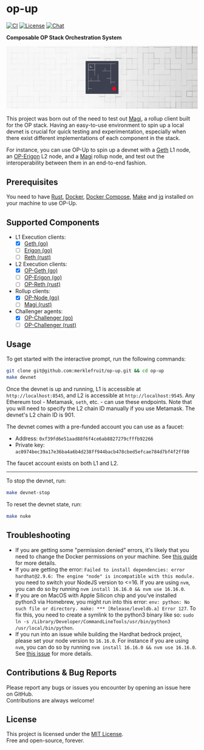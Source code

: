 # op-up

[![CI](https://github.com/merklefruit/op-up/actions/workflows/ci.yml/badge.svg)][gh-ci]
[![License](https://img.shields.io/badge/License-MIT-orange.svg)][mit-license]
[![Chat][tg-badge]][tg-url]

[mit-license]: https://opensource.org/license/mit/
[gh-ci]: https://github.com/merklefruit/op-up/actions/workflows/ci.yml
[tg-url]: https://t.me/+XR8_p3qjzoFiMjEx
[tg-badge]: https://img.shields.io/badge/chat-telegram-blue

**Composable OP Stack Orchestration System**

![](./etc/op-up-banner.png)

This project was born out of the need to test out [Magi](https://github.com/a16z/magi), a rollup client built for the OP stack. Having an easy-to-use environment to spin up a local devnet is crucial for quick testing and experimentation, especially when there exist different implementations of each component in the stack.

For instance, you can use OP-Up to spin up a devnet with a [Geth](https://github.com/ethereum/go-ethereum) L1 node, an [OP-Erigon](https://github.com/testinprod-io/op-erigon) L2 node, and a [Magi](https://github.com/a16z/magi) rollup node, and test out the interoperability between them in an end-to-end fashion.

## Prerequisites

You need to have [Rust](https://www.rust-lang.org/tools/install), [Docker](https://www.docker.com/), [Docker Compose](https://docs.docker.com/compose/), [Make](https://www.gnu.org/software/make/) and [jq](https://jqlang.github.io/jq/) installed on your machine to use OP-Up.

## Supported Components

- L1 Execution clients:
  - [x] [Geth (go)](https://github.com/ethereum/go-ethereum)
  - [ ] [Erigon (go)](https://github.com/ledgerwatch/erigon)
  - [ ] [Reth (rust)](https://github.com/paradigmxyz/reth)
- L2 Execution clients:
  - [x] [OP-Geth (go)](https://github.com/ethereum-optimism/optimism/tree/develop/l2geth)
  - [ ] [OP-Erigon (go)](https://github.com/testinprod-io/op-erigon)
  - [ ] [OP-Reth (rust)](https://github.com/clabby/op-reth)
- Rollup clients:
  - [x] [OP-Node (go)](https://github.com/ethereum-optimism/optimism/tree/develop/op-node)
  - [ ] [Magi (rust)](https://github.com/a16z/magi)
- Challenger agents:
  - [x] [OP-Challenger (go)](https://github.com/ethereum-optimism/optimism/tree/develop/op-challenger)
  - [ ] [OP-Challenger (rust)](https://github.com/clabby/op-challenger)

## Usage

To get started with the interactive prompt, run the following commands:

```sh
git clone git@github.com:merklefruit/op-up.git && cd op-up
make devnet
```

Once the devnet is up and running, L1 is accessible at `http://localhost:8545`, and L2 is accessible at `http://localhost:9545`.
Any Ethereum tool - Metamask, `seth`, etc. - can use these endpoints.
Note that you will need to specify the L2 chain ID manually if you use Metamask. The devnet's L2 chain ID is 901.

The devnet comes with a pre-funded account you can use as a faucet:

- Address: `0xf39fd6e51aad88f6f4ce6ab8827279cfffb92266`
- Private key: `ac0974bec39a17e36ba4a6b4d238ff944bacb478cbed5efcae784d7bf4f2ff80`

The faucet account exists on both L1 and L2.

---

To stop the devnet, run:

```sh
make devnet-stop
```

To reset the devnet state, run:

```sh
make nuke
```

## Troubleshooting

- If you are getting some "permission denied" errors, it's likely that you need to change the Docker permissions on your machine. See [this guide](https://docs.docker.com/engine/install/linux-postinstall/) for more details.
- If you are getting the error: `Failed to install dependencies: error hardhat@2.9.6: The engine "node" is incompatible with this module.` you need to switch your NodeJS version to <=16. If you are using `nvm`, you can do so by running `nvm install 16.16.0 && nvm use 16.16.0`.
- If you are on MacOS with Apple Silicon chip and you've installed python3 via Homebrew, you might run into this error: `env: python: No such file or directory. make: *** [Release/leveldb.a] Error 127`. To fix this, you need to create a symlink to the python3 binary like so: `sudo ln -s /Library/Developer/CommandLineTools/usr/bin/python3 /usr/local/bin/python`.
- If you run into an issue while building the Hardhat bedrock project, please set your node version to `16.16.0`. For instance if you are using `nvm`, you can do so by running `nvm install 16.16.0 && nvm use 16.16.0`. See [this issue](https://github.com/ethereum-optimism/optimism#3087) for more details.

## Contributions & Bug Reports

Please report any bugs or issues you encounter by opening an issue here on GitHub. <br />
Contributions are always welcome!

## License

This project is licensed under the [MIT License](LICENSE). <br />
Free and open-source, forever.
